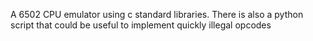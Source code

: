 A 6502 CPU emulator using c standard libraries. There is also a python script that could be useful to implement quickly illegal opcodes
